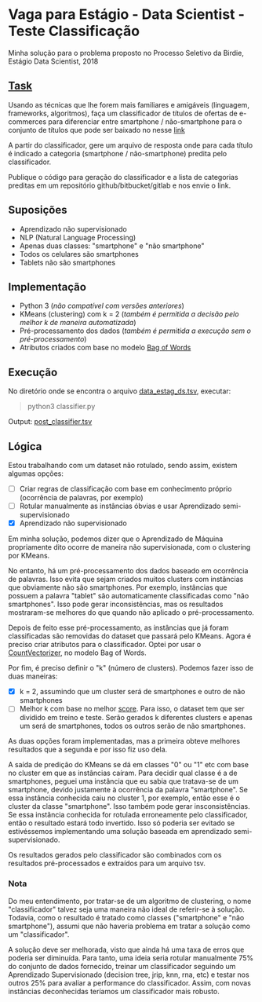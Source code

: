 # Vaga para Estágio - Data Scientist - Teste Classificação

Minha solução para o problema proposto no Processo Seletivo da Birdie, Estágio Data Scientist, 2018

## [Task](https://docs.google.com/document/d/1AfLXfG3DIfPm5ROnGx4T1Z5MeKpO2hnjbabg02zu55Q/edit)
Usando as técnicas que lhe forem mais familiares e amigáveis (linguagem, frameworks, algoritmos), faça um classificador de títulos de ofertas de e-commerces para diferenciar entre smartphone / não-smartphone para o conjunto de títulos que pode ser baixado no nesse [link](https://github.com/bzamith/processo_seletivo-birdie/blob/master/data_estag_ds.tsv)

A partir do classificador, gere um arquivo de resposta onde para cada título é indicado a categoria (smartphone / não-smartphone) predita pelo classificador.

Publique o código para geração do classificador e a lista de categorias preditas em um repositório github/bitbucket/gitlab e nos envie o link.


## Suposições
* Aprendizado não supervisionado
* NLP (Natural Language Processing)
* Apenas duas classes: "smartphone" e "não smartphone"
* Todos os celulares são smartphones
* Tablets não são smartphones

## Implementação
* Python 3 (_não compatível com versões anteriores_)
* KMeans (clustering) com k = 2 (_também é permitida a decisão pelo melhor k de maneira automatizada_)
* Pré-processamento dos dados (_também é permitida a execução sem o pré-processamento_)
* Atributos criados com base no modelo [Bag of Words](https://en.wikipedia.org/wiki/Bag-of-words_model) 

## Execução
No diretório onde se encontra o arquivo [data_estag_ds.tsv](https://github.com/bzamith/processo_seletivo-birdie/blob/master/data_estag_ds.tsv), executar:

> python3 classifier.py

Output: [post_classifier.tsv](https://github.com/bzamith/processo_seletivo-birdie/blob/master/post_indentifier.tsv)

## Lógica
Estou trabalhando com um dataset não rotulado, sendo assim, existem algumas opções:
- [ ] Criar regras de classificação com base em conhecimento próprio (ocorrência de palavras, por exemplo)
- [ ] Rotular manualmente as instâncias óbvias e usar Aprendizado semi-supervisionado
- [x] Aprendizado não supervisionado

Em minha solução, podemos dizer que o Aprendizado de Máquina propriamente dito ocorre de maneira não supervisionada, com o clustering por KMeans.

No entanto, há um pré-processamento dos dados baseado em ocorrência de palavras. Isso evita que sejam criados muitos clusters com instâncias que obviamente não são smartphones. Por exemplo, instâncias que possuem a palavra "tablet" são automaticamente classificadas como "não smartphones". Isso pode gerar inconsistências, mas os resultados mostraram-se melhores do que quando não aplicado o pré-processamento.

Depois de feito esse pré-processamento, as instâncias que já foram classificadas são removidas do dataset que passará pelo KMeans. Agora é preciso criar atributos para o classificador. Optei por usar o [CountVectorizer](https://scikit-learn.org/stable/modules/generated/sklearn.feature_extraction.text.CountVectorizer.html), no modelo Bag of Words. 

Por fim, é preciso definir o "k" (número de clusters). Podemos fazer isso de duas maneiras:
- [x] k = 2, assumindo que um cluster será de smartphones e outro de não smartphones
- [ ] Melhor k com base no melhor [score](https://scikit-learn.org/stable/modules/generated/sklearn.cluster.KMeans.html). Para isso, o dataset tem que ser dividido em treino e teste. Serão gerados k diferentes clusters e apenas um será de smartphones, todos os outros serão de não smartphones.

As duas opções foram implementadas, mas a primeira obteve melhores resultados que a segunda e por isso fiz uso dela.

A saída de predição do KMeans se dá em classes "0" ou "1" etc com base no cluster em que as instâncias caíram. Para decidir qual classe é a de smartphones, peguei uma instância que eu sabia que tratava-se de um smartphone, devido justamente à ocorrência da palavra "smartphone". Se essa instância conhecida caiu no cluster 1, por exemplo, então esse é o cluster da classe "smartphone". Isso também pode gerar insconsistências. Se essa instãncia conhecida for rotulada erroneamente pelo classificador, então o resultado estará todo invertido. Isso só poderia ser evitado se estivéssemos implementando uma solução baseada em aprendizado semi-supervisionado.

Os resultados gerados pelo classificador são combinados com os resultados pré-processados e extraídos para um arquivo tsv.

### Nota

Do meu entendimento, por tratar-se de um algoritmo de clustering, o nome "classificador" talvez seja uma maneira não ideal de referir-se à solução. Todavia, como o resultado é tratado como classes ("smartphone" e "não smartphone"), assumi que não haveria problema em tratar a solução como um "classificador". 

A solução deve ser melhorada, visto que ainda há uma taxa de erros que poderia ser diminuída. Para tanto, uma ideia seria rotular manualmente 75% do conjunto de dados fornecido, treinar um classificador seguindo um Aprendizado Supervisionado (decision tree, jrip, knn, rna, etc) e testar nos outros 25% para avaliar a performance do classificador. Assim, com novas instâncias deconhecidas teríamos um classificador mais robusto.
